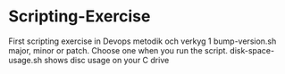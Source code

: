 # Scripting-Exercise
First scripting exercise in Devops metodik och verkyg 1
bump-version.sh major, minor or patch. Choose one when you run the script.
disk-space-usage.sh shows disc usage on your C drive

